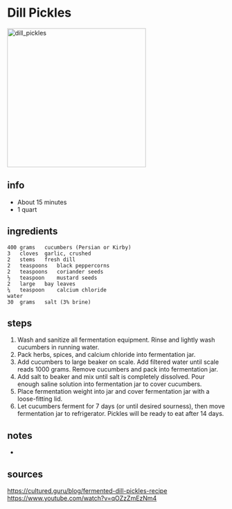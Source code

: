 # Dill Pickles  
<img src="https://www.culturesforhealth.com/learn/wp-content/uploads/2016/04/lacto-fermented-kosher-dill-pickles_content-header-01.jpg" alt="dill_pickles" width="320"/>

## info  
* About 15 minutes  
* 1 quart  

## ingredients  
```
400	grams	cucumbers (Persian or Kirby)
3	cloves	garlic, crushed
2	stems	fresh dill
2	teaspoons	black peppercorns
2	teaspoons	coriander seeds
½	teaspoon	mustard seeds
2	large	bay leaves
¼	teaspoon	calcium chloride
water
30	grams	salt (3% brine)
```

## steps  
1. Wash and sanitize all fermentation equipment. Rinse and lightly wash cucumbers in running water.
2. Pack herbs, spices, and calcium chloride into fermentation jar.
3. Add cucumbers to large beaker on scale. Add filtered water until scale reads 1000 grams. Remove cucumbers and pack into fermentation jar.
4. Add salt to beaker and mix until salt is completely dissolved. Pour enough saline solution into fermentation jar to cover cucumbers.
5. Place fermentation weight into jar and cover fermentation jar with a loose-fitting lid.
6. Let cucumbers ferment for 7 days (or until desired sourness), then move fermentation jar to refrigerator. Pickles will be ready to eat after 14 days.

## notes  
* 

## sources   
https://cultured.guru/blog/fermented-dill-pickles-recipe  
https://www.youtube.com/watch?v=qOZzZmEzNm4  
